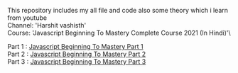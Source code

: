 This repository includes my all file and code also some theory which i learn from youtube\
Channel: 'Harshit vashisth'\
Course: 'Javascript Beginning To Mastery Complete Course 2021 (In Hindi)'\

Part 1 : [Javascript Beginning To Mastery Part 1](https://youtu.be/chx9Rs41W6g?si=FCVqQqRLP18k0W_a)\
Part 2 : [Javascript Beginning To Mastery Part 2](https://youtu.be/Llsq1y-HWs4?si=3hzlVltjjyywa1ax)\
Part 3 : [Javascript Beginning To Mastery Part 3](https://youtu.be/pAl_uGXKXq8?si=rw4Ppg2hk6RqRRFD)
